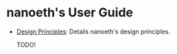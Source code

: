 # nanoeth's User Guide

- [Design Principles](principles.md): Details nanoeth's design principles.

  TODO!